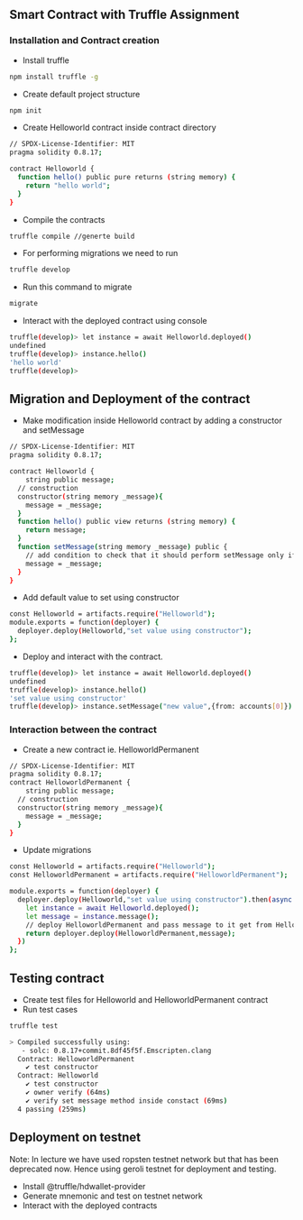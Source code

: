 ## Smart Contract with Truffle Assignment

### Installation and Contract creation

- Install truffle
```sh
npm install truffle -g
```
- Create default project structure
```sh
npm init
```
- Create Helloworld contract inside contract directory
```sh
// SPDX-License-Identifier: MIT
pragma solidity 0.8.17;

contract Helloworld {
  function hello() public pure returns (string memory) {
    return "hello world";
  }
}
```
- Compile the contracts
```sh
truffle compile //generte build
```
- For performing migrations we need to run
```sh
truffle develop
```
- Run this command to migrate
```sh
migrate
```
- Interact with the deployed contract using console
```sh
truffle(develop)> let instance = await Helloworld.deployed()
undefined
truffle(develop)> instance.hello()
'hello world'
truffle(develop)> 
```

## Migration and Deployment of the contract

- Make modification inside Helloworld contract by adding a constructor and setMessage

```sh
// SPDX-License-Identifier: MIT
pragma solidity 0.8.17;

contract Helloworld {
    string public message;
  // construction
  constructor(string memory _message){
    message = _message;
  }
  function hello() public view returns (string memory) {
    return message;
  }
  function setMessage(string memory _message) public {
    // add condition to check that it should perform setMessage only if the msg sender is the owner
    message = _message;
  }
}
```
- Add default value to set using constructor
```sh
const Helloworld = artifacts.require("Helloworld");
module.exports = function(deployer) {
  deployer.deploy(Helloworld,"set value using constructor");
};
```
- Deploy and interact with the contract.
```sh
truffle(develop)> let instance = await Helloworld.deployed()
undefined
truffle(develop)> instance.hello()
'set value using constructor'
truffle(develop)> instance.setMessage("new value",{from: accounts[0]})
```

### Interaction between the contract
- Create a new contract ie. HelloworldPermanent
```sh
// SPDX-License-Identifier: MIT
pragma solidity 0.8.17;
contract HelloworldPermanent {
    string public message;
  // construction
  constructor(string memory _message){
    message = _message;
  }
}
```
- Update migrations
```sh
const Helloworld = artifacts.require("Helloworld");
const HelloworldPermanent = artifacts.require("HelloworldPermanent");

module.exports = function(deployer) {
  deployer.deploy(Helloworld,"set value using constructor").then(async ()=>{
    let instance = await Helloworld.deployed();
    let message = instance.message();
    // deploy HelloworldPermanent and pass message to it get from Helloworld
    return deployer.deploy(HelloworldPermanent,message);
  })
};
```

## Testing contract
- Create test files for Helloworld and HelloworldPermanent contract
- Run test cases
```sh
truffle test
```
```sh
> Compiled successfully using:
   - solc: 0.8.17+commit.8df45f5f.Emscripten.clang
  Contract: HelloworldPermanent
    ✔ test constructor
  Contract: Helloworld
    ✔ test constructor
    ✔ owner verify (64ms)
    ✔ verify set message method inside constact (69ms)
  4 passing (259ms)
```

## Deployment on testnet
Note: In lecture we have used ropsten testnet network but that has been deprecated now. Hence using geroli testnet for deployment and testing.
- Install @truffle/hdwallet-provider
- Generate mnemonic and test on testnet network
- Interact with the deployed contracts
